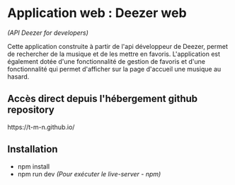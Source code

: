 # Application web : Deezer web
<p><em>(API Deezer for developers)</em></p>
<p> Cette application construite à partir de l'api développeur de Deezer, permet de rechercher de la musique et de les mettre en favoris. L'application est également dotée d'une fonctionnalité de gestion de favoris et d'une fonctionnalité qui permet d'afficher sur la page d'accueil une musique au hasard.</p>

<h2>Accès direct depuis l'hébergement github repository</h2>
https://t-m-n.github.io/

<h2>Installation</h2>
<ul>
<li>npm install</li>
<li>npm run dev<em> (Pour exécuter le live-server - npm)</em></li>
</ul>
